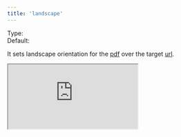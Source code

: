 ```yaml
---
title: 'landscape'
--- 
```


Type: <Type children='<boolean>'/><br/>
Default: <Type children='true'/>

It sets landscape orientation for the [pdf](/docs/api/parameters/pdf) over the target [url](/docs/api/parameters/url).

<Iframe src="https://cdn.microlink.io/docs/algolia.pdf" />

<MultiCodeEditorInteractive mqlCode={mqlCode('https://www.algolia.com', { pdf: { landscape: true } })} />
